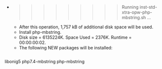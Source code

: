 * >>>>>>>>> Running inst-std-xtra-opw-php-mbstring.sh ...
  * After this operation, 1,757 kB of additional disk space will be used.
  * Install php-mbstring.
  * Disk size = 6135224K. Space Used = 2376K. Runtime = 00:00:00:02.
  * The following NEW packages will be installed:
  ```bash
libonig5 php7.4-mbstring php-mbstring
  ```
